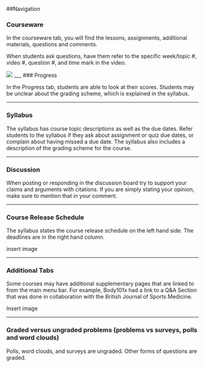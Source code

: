 ##Navigation

### Courseware
In the courseware tab, you will find the lessons, assignments, additional materials, questions and comments.

When students ask questions, have them refer to the specific week/topic #, video #, question #, and time mark in the video.

<img src="https://github.com/McGillX/how-to/blob/master/Web%20Images/Navigation_Courseware.png?raw=true">
___
### Progress

In the Progress tab, students are able to look at their scores. Students may be unclear about the grading scheme, which is explained in the syllabus. 
___
### Syllabus

The syllabus has course topic descriptions as well as the due dates. Refer students to the syllabus if they ask about assignment or quiz due dates, or complain about having missed a due date. The syllabus also includes a description of the grading scheme for the course.

___
### Discussion

When posting or responding in the discussion board try to support your claims and arguments with citations. If you are simply stating your opinion, make sure to mention that in your comment. 

___
### Course Release Schedule

The syllabus states the course release schedule on the left hand side. The deadlines are in the right hand column.

insert image

___
### Additional Tabs
Some courses may have additional supplementary pages that are linked to from the main menu bar. For example, Body101x had a link to a Q&A Section that was done in collaboration with the British Journal of Sports Medicine.

Insert image

___
### Graded versus ungraded problems (problems vs surveys, polls and word clouds)
Polls, word clouds, and surveys are ungraded. Other forms of questions are graded.
